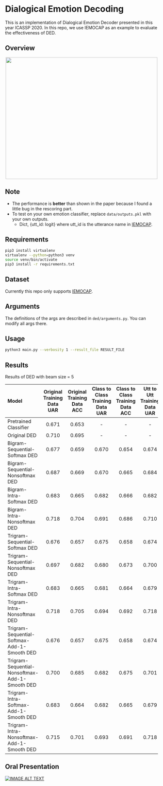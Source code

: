 # Dialogical Emotion Decoding

This is an implementation of Dialogical Emotion Decoder presented in this year ICASSP 2020. In this repo, we use IEMOCAP as an example to 
evaluate the effectiveness of DED.

## Overview
	
<p align="center">
  <img src="img/ded.png" width="500" height="400">
</p>


## Note
+ The performance is **better** than shown in the paper because I found a little bug in the rescoring part.
+ To test on your own emotion classifier, replace `data/outputs.pkl` with your own outputs.
	+ Dict, {utt_id: logit} where utt_id is the utterance name in [IEMOCAP](https://sail.usc.edu/iemocap/release_form.php).

## Requirements

```bash
pip3 install virtualenv
virtualenv --python=python3 venv
source venv/bin/activate
pip3 install -r requirements.txt
```

## Dataset

Currently this repo only supports [IEMOCAP](https://sail.usc.edu/iemocap/release_form.php).

## Arguments

The definitions of the args are described in `ded/arguments.py`. You can modify all args there.

## Usage

```bash
python3 main.py --verbosity 1 --result_file RESULT_FILE
```


## Results
Results of DED with beam size = 5

| Model |  Original Training Data UAR  | Original Training Data ACC  |Class to Class Training Data UAR  | Class to Class Training Data ACC  |Utt to Utt Training Data UAR  | Utt to Utt Training Data ACC  |
|:-|:-:|:-:|:-:|:-:|:-:|:-:|
| Pretrained Classifier |0.671|0.653|-|-|-|-|
| Original DED |0.710|0.695|-|-|-|-|
| Bigram-Sequential-Softmax DED      |0.677|0.659|0.670|0.654|0.674|0.655|
| Bigram-Sequential-Nonsoftmax DED  |0.687|0.669|0.670|0.665|0.684|0.666|
| Bigram-Intra-Softmax DED      |0.683|0.665|0.682|0.666|0.682|0.664|
| Bigram-Intra-Nonsoftmax DED  |0.718|0.704|0.691|0.686|0.710|0.696|
| Trigram-Sequential-Softmax DED     |0.676|0.657|0.675|0.658|0.674|0.655|
| Trigram-Sequential-Nonsoftmax DED |0.697|0.682|0.680|0.673|0.700|0.684|
| Trigram-Intra-Softmax DED     |0.683|0.665|0.681|0.664|0.679|0.661|
| Trigram-Intra-Nonsoftmax DED |0.718|0.705|0.694|0.692|0.718|0.706|
| Trigram-Sequential-Softmax-Add-1-Smooth DED |0.676|0.657|0.675|0.658|0.674|0.655|
| Trigram-Sequential-Nonsoftmax-Add-1-Smooth DED |0.700|0.685|0.682|0.675|0.701|0.684|
| Trigram-Intra-Softmax-Add-1-Smooth DED |0.683|0.664|0.682|0.665|0.679|0.660|
| Trigram-Intra-Nonsoftmax-Add-1-Smooth DED |0.715|0.701|0.693|0.691|0.718|0.705|

## Oral Presentation
[![IMAGE ALT TEXT](img/ICASSP20.png)](https://www.youtube.com/watch?v=Ti4foNyrvzo)